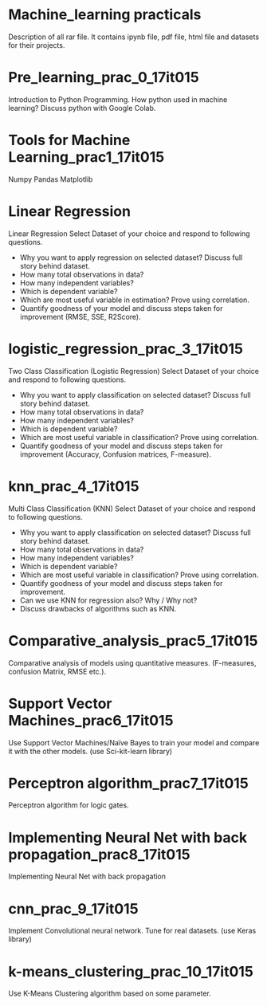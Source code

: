 # Machine_learning practicals

Description of all rar file.
It contains ipynb file, pdf file, html file and datasets for their projects. 

# Pre_learning_prac_0_17it015
Introduction to Python Programming. How python used in machine
learning? Discuss python with Google Colab.

# Tools for Machine Learning_prac1_17it015
Numpy
Pandas
Matplotlib


# Linear Regression
Linear Regression
Select Dataset of your choice and respond to following questions.
- Why you want to apply regression on selected dataset? Discuss full
story behind dataset.
- How many total observations in data?
- How many independent variables?
- Which is dependent variable?
- Which are most useful variable in estimation? Prove using
correlation.
- Quantify goodness of your model and discuss steps taken for
improvement (RMSE, SSE, R2Score).

# logistic_regression_prac_3_17it015
Two Class Classification (Logistic Regression)
Select Dataset of your choice and respond to following questions.
- Why you want to apply classification on selected dataset? Discuss
full story behind dataset.
- How many total observations in data?
- How many independent variables?
- Which is dependent variable?
- Which are most useful variable in classification? Prove using
correlation.
- Quantify goodness of your model and discuss steps taken for
improvement (Accuracy, Confusion matrices, F-measure).

# knn_prac_4_17it015
Multi Class Classification (KNN)
Select Dataset of your choice and respond to following questions.
- Why you want to apply classification on selected dataset? Discuss
full story behind dataset.
- How many total observations in data?
- How many independent variables?
- Which is dependent variable?
- Which are most useful variable in classification? Prove using
correlation.
- Quantify goodness of your model and discuss steps taken for
improvement.
- Can we use KNN for regression also? Why / Why not?
- Discuss drawbacks of algorithms such as KNN.

# Comparative_analysis_prac5_17it015
Comparative analysis of models using quantitative measures.
(F-measures, confusion Matrix, RMSE etc.).


# Support Vector Machines_prac6_17it015
Use Support Vector Machines/Naïve Bayes to train your model and
compare it with the other models. (use Sci-kit-learn library)

# Perceptron algorithm_prac7_17it015
Perceptron algorithm for logic gates.

# Implementing Neural Net with back propagation_prac8_17it015
Implementing Neural Net with back propagation


# cnn_prac_9_17it015
Implement Convolutional neural network. Tune for real datasets. (use
Keras library)

# k-means_clustering_prac_10_17it015
Use K-Means Clustering algorithm based on some parameter.
